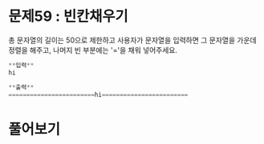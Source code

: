 # 문제59 : 빈칸채우기

총 문자열의 길이는 50으로 제한하고 사용자가 문자열을 입력하면 그 문자열을 가운데 정렬을 해주고, 나머지 빈 부분에는 '='을 채워 넣어주세요.

```jsx
**입력**
hi

**출력**
========================hi========================
```

# 풀어보기

